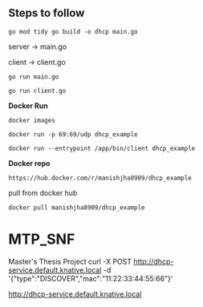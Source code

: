 ## Steps to follow

`go mod tidy
go build -o dhcp main.go`

server -> main.go

client -> client.go

`go run main.go`

`go run client.go`


**Docker Run**

`docker images`

`docker run -p 69:69/udp dhcp_example`

`docker run --entrypoint /app/bin/client dhcp_example`

**Docker repo**

`https://hub.docker.com/r/manishjha8909/dhcp_example`

pull from docker hub 

`docker pull manishjha8909/dhcp_example`


# MTP_SNF

Master's Thesis Project
curl -X POST http://dhcp-service.default.knative.local -d '{"type":"DISCOVER","mac":"11:22:33:44:55:66"}'

http://dhcp-service.default.knative.local
